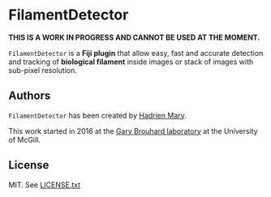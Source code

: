 # FilamentDetector

**THIS IS A WORK IN PROGRESS AND CANNOT BE USED AT THE MOMENT.**

`FilamentDetector` is a **Fiji plugin** that allow easy, fast and accurate detection and tracking of **biological filament** inside images or stack of images with sub-pixel resolution.

## Authors

`FilamentDetector` has been created by [Hadrien Mary](mailto:hadrien.mary@gmail.com).

This work started in 2016 at the [Gary Brouhard laboratory](http://brouhardlab.mcgill.ca/) at the University of McGill.

## License

MIT. See [LICENSE.txt](LICENSE.txt)
